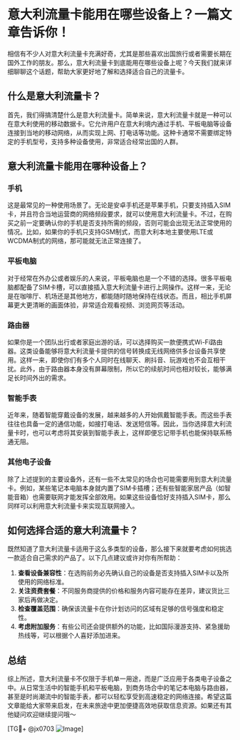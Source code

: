 # 意大利流量卡能用在哪些设备上？一篇文章告诉你！

相信有不少人对意大利流量卡充满好奇，尤其是那些喜欢出国旅行或者需要长期在国外工作的朋友。那么，意大利流量卡到底能用在哪些设备上呢？今天我们就来详细聊聊这个话题，帮助大家更好地了解和选择适合自己的流量卡。

## 什么是意大利流量卡？

首先，我们得搞清楚什么是意大利流量卡。简单来说，意大利流量卡就是一种可以在意大利使用的移动数据卡。它允许用户在意大利境内通过手机、平板电脑等设备连接到当地的移动网络，从而实现上网、打电话等功能。这种卡通常不需要绑定特定的手机型号，支持多种设备使用，非常适合经常出国的人群。

## 意大利流量卡能用在哪种设备上？

### 手机

这是最常见的一种使用场景了。无论是安卓手机还是苹果手机，只要支持插入SIM卡，并且符合当地运营商的网络频段要求，就可以使用意大利流量卡。不过，在购买之前一定要确认你的手机是否支持所需的频段，否则可能会出现无法正常使用的情况。比如，如果你的手机只支持GSM制式，而意大利本地主要使用LTE或WCDMA制式的网络，那可能就无法正常连接了。

### 平板电脑

对于经常在外办公或者娱乐的人来说，平板电脑也是一个不错的选择。很多平板电脑都配备了SIM卡槽，可以直接插入意大利流量卡进行上网操作。这样一来，无论是在咖啡厅、机场还是其他地方，都能随时随地保持在线状态。而且，相比手机屏幕更大更清晰的画面体验，非常适合观看视频、浏览网页等活动。

### 路由器

如果你是一个团队出行或者家庭出游的话，可以选择购买一款便携式Wi-Fi路由器。这类设备能够将意大利流量卡提供的信号转换成无线网络供多台设备共享使用。这样一来，即使你们有多个人同时在线聊天、刷抖音、玩游戏也不会互相干扰。此外，由于路由器本身没有屏幕限制，所以它的续航时间也相对较长，能够满足长时间外出的需求。

### 智能手表

近年来，随着智能穿戴设备的发展，越来越多的人开始佩戴智能手表。而这些手表往往也具备一定的通信功能，如接打电话、发送短信等。因此，当你选择意大利流量卡时，也可以考虑将其安装到智能手表上，这样即便忘记带手机也能保持联系畅通无阻。

### 其他电子设备

除了上述提到的主要设备外，还有一些不太常见的场合也可能需要用到意大利流量卡。例如，某些笔记本电脑本身就内置了SIM卡插槽；还有些智能家居产品（如智能音箱）也需要联网才能发挥全部效用。如果这些设备恰好支持插入SIM卡，那么同样可以利用意大利流量卡来实现互联网接入。

## 如何选择合适的意大利流量卡？

既然知道了意大利流量卡适用于这么多类型的设备，那么接下来就要考虑如何挑选一款适合自己需求的产品了。以下几点建议或许对你有所帮助：

1. **查看设备兼容性**：在选购前务必先确认自己的设备是否支持插入SIM卡以及所使用的网络标准。
2. **关注资费套餐**：不同服务商提供的价格和服务内容可能存在差异，建议货比三家后再做决定。
3. **检查覆盖范围**：确保该流量卡在你计划访问的区域有足够的信号强度和稳定性。
4. **考虑附加服务**：有些公司还会提供额外的功能，比如国际漫游支持、紧急援助热线等，可以根据个人喜好添加进来。

## 总结

综上所述，意大利流量卡不仅限于手机单一用途，而是广泛应用于各类电子设备之中。从日常生活中的智能手机和平板电脑，到商务场合中的笔记本电脑与路由器，甚至是时尚潮流中的智能手表，都可以轻松享受到高速稳定的网络连接。希望这篇文章能给大家带来启发，在未来旅途中更加便捷高效地获取信息资源。如果还有其他疑问欢迎继续提问哦～

[TG💪+ @jx0703 ![Image](https://github.com/user-attachments/assets/dbca1d08-cadb-493c-b0ec-ad6f7a83f270)]